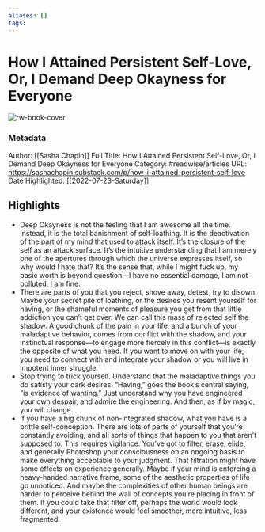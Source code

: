 ```yaml
---
aliases: []
tags:
---
```

# How I Attained Persistent Self-Love, Or, I Demand Deep Okayness for Everyone

![rw-book-cover](https://readwise-assets.s3.amazonaws.com/static/images/article1.be68295a7e40.png)
### Metadata
Author: [[Sasha Chapin]]
Full Title: How I Attained Persistent Self-Love, Or, I Demand Deep Okayness for Everyone
Category: #readwise/articles
URL: https://sashachapin.substack.com/p/how-i-attained-persistent-self-love
Date Highlighted: [[2022-07-23-Saturday]]

## Highlights
- Deep Okayness is not the feeling that I am awesome all the time. Instead, it is the total banishment of self-loathing. It is the deactivation of the part of my mind that used to attack itself. It’s the closure of the self as an attack surface. It’s the intuitive understanding that I am merely one of the apertures through which the universe expresses itself, so why would I hate that? It’s the sense that, while I might fuck up, my basic worth is beyond question—I have no essential damage, I am not polluted, I am fine.
- There are parts of you that you reject, shove away, detest, try to disown. Maybe your secret pile of loathing, or the desires you resent yourself for having, or the shameful moments of pleasure you get from that little addiction you can’t get over. We can call this mass of rejected self the shadow. A good chunk of the pain in your life, and a bunch of your maladaptive behavior, comes from conflict with the shadow, and your instinctual response—to engage more fiercely in this conflict—is exactly the opposite of what you need. If you want to move on with your life, you need to connect with and integrate your shadow or you will live in impotent inner struggle.
- Stop trying to trick yourself. Understand that the maladaptive things you do satisfy your dark desires. “Having,” goes the book’s central saying, “is evidence of wanting.” Just understand why you have engineered your own despair, and admire the engineering. And then, as if by magic, you will change.
- If you have a big chunk of non-integrated shadow, what you have is a brittle self-conception. There are lots of parts of yourself that you’re constantly avoiding, and all sorts of things that happen to you that aren't supposed to. This requires vigilance. You’ve got to filter, erase, elide, and generally Photoshop your consciousness on an ongoing basis to make everything acceptable to your judgment. That filtration might have some effects on experience generally. Maybe if your mind is enforcing a heavy-handed narrative frame, some of the aesthetic properties of life go unnoticed. And maybe the complexities of other human beings are harder to perceive behind the wall of concepts you’re placing in front of them. If you could take that filter off, perhaps the world would look different, and your existence would feel smoother, more intuitive, less fragmented.
